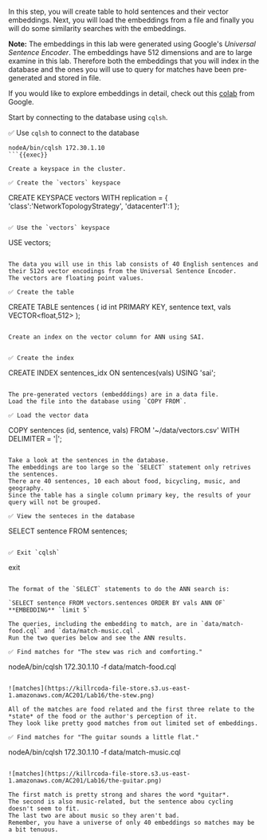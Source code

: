 In this step, you will create table to hold sentences and their vector embeddings.
Next, you will load the embeddings from a file and finally you will do some similarity searches with the embeddings.

**Note:** The embeddings in this lab were generated using Google's *Universal Sentence Encoder*. 
The embeddings have 512 dimensions and are to large examine in this lab.
Therefore both the embeddings that you will index in the database and the ones you will use to query for matches have been pre-generated and stored in file.

If you would like to explore embeddings in detail, check out this 
[colab](https://colab.research.google.com/github/tensorflow/docs/blob/master/site/en/hub/tutorials/semantic_similarity_with_tf_hub_universal_encoder.ipynb#scrollTo=zwty8Z6mAkdV)
from Google.

Start by connecting to the database using `cqlsh`.

✅ Use `cqlsh` to connect to the database
```
nodeA/bin/cqlsh 172.30.1.10
```{{exec}}

Create a keyspace in the cluster.

✅ Create the `vectors` keyspace
```
CREATE KEYSPACE vectors WITH replication = {
  'class':'NetworkTopologyStrategy',
  'datacenter1':1
};
```{{exec}}

✅ Use the `vectors` keyspace
```
USE vectors;
```{{exec}}

The data you will use in this lab consists of 40 English sentences and their 512d vector encodings from the Universal Sentence Encoder. 
The vectors are floating point values.

✅ Create the table
```
CREATE TABLE sentences (
    id int PRIMARY KEY,
    sentence text,
    vals VECTOR<float,512>
);
```{{exec}}

Create an index on the vector column for ANN using SAI. 


✅ Create the index
```
CREATE INDEX sentences_idx 
  ON sentences(vals) USING 'sai';
```{{exec}}

The pre-generated vectors (embedddings) are in a data file.
Load the file into the database using `COPY FROM`.

✅ Load the vector data
```
COPY sentences (id, sentence, vals)
  FROM '~/data/vectors.csv' WITH DELIMITER = '|';
```{{exec}}

Take a look at the sentences in the database.
The embeddings are too large so the `SELECT` statement only retrives the sentences.
There are 40 sentences, 10 each about food, bicycling, music, and geography.
Since the table has a single column primary key, the results of your query will not be grouped.

✅ View the senteces in the database
```
SELECT sentence FROM sentences;
```{{exec}}

✅ Exit `cqlsh`
```
exit
```{{exec}}

The format of the `SELECT` statements to do the ANN search is:

`SELECT sentence FROM vectors.sentences ORDER BY vals ANN OF` **EMBEDDING** `limit 5`

The queries, including the embedding to match, are in `data/match-food.cql` and `data/match-music.cql`.
Run the two queries below and see the ANN results.

✅ Find matches for "The stew was rich and comforting."
```
nodeA/bin/cqlsh 172.30.1.10 -f data/match-food.cql
```{{exec}}

![matches](https://killrcoda-file-store.s3.us-east-1.amazonaws.com/AC201/Lab16/the-stew.png)

All of the matches are food related and the first three relate to the *state* of the food or the author's perception of it. 
They look like pretty good matches from out limited set of embeddings.

✅ Find matches for "The guitar sounds a little flat." 
```
nodeA/bin/cqlsh 172.30.1.10 -f data/match-music.cql
```{{exec}}

![matches](https://killrcoda-file-store.s3.us-east-1.amazonaws.com/AC201/Lab16/the-guitar.png)

The first match is pretty strong and shares the word *guitar*.
The second is also music-related, but the sentence abou cycling doesn't seem to fit.
The last two are about music so they aren't bad.
Remember, you have a universe of only 40 embeddings so matches may be a bit tenuous.